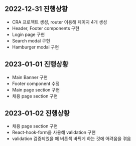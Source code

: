 ## 2022-12-31 진행상황
- CRA 프로젝트 생성, router 이용해 페이지 4개 생성
- Header, Footer components 구현
- Login page 구현
- Search modal 구현
- Hamburger modal 구현

## 2023-01-01 진행상황
- Main Banner 구현
- Footer component 수정
- Main page section 구현
- 채용 page section 구현

## 2023-01-02 진행상황
- 채용 page section 구현
- React-hook-form을 사용해 validation 구현
- validation 검증되었을 때 버튼색 바뀌게 하는 것에 어려움을 겪음
